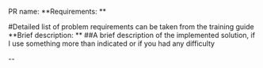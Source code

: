PR name:
**Requirements: **

#Detailed list of problem requirements can be taken from the training guide
**Brief description: ** ##A brief description of the implemented solution, if I use something more than indicated or if you had any difficulty

--
